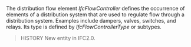 The distribution flow element _IfcFlowController_ defines the occurrence of elements of a distribution system that are used to regulate flow through a distribution system. Examples include dampers, valves, switches, and relays. Its type is defined by _IfcFlowControllerType_ or subtypes.

<!-- end of short definition -->


> HISTORY New entity in IFC2.0.

